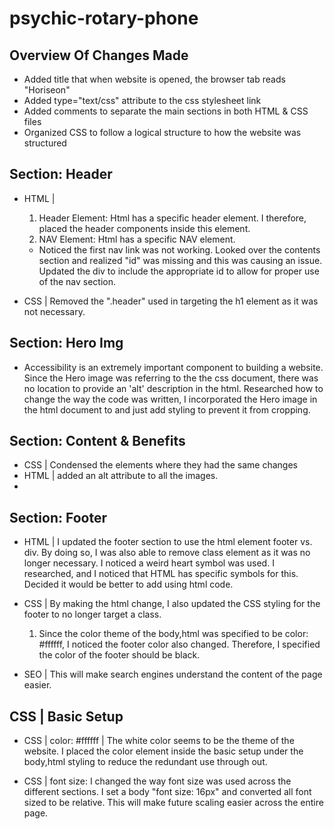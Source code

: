 # psychic-rotary-phone

## Overview Of Changes Made

- Added title that when website is opened, the browser tab reads "Horiseon"
- Added type="text/css" attribute to the css stylesheet link
- Added comments to separate the main sections in both HTML & CSS files
- Organized CSS to follow a logical structure to how the website was structured

## Section: Header

- HTML |

  1. Header Element: Html has a specific header element. I therefore, placed the header components inside this element.
  2. NAV Element: Html has a specific NAV element.

  - Noticed the first nav link was not working. Looked over the contents section and realized "id" was missing and this was causing an issue. Updated the div to include the appropriate id to allow for proper use of the nav section.

- CSS | Removed the ".header" used in targeting the h1 element as it was not necessary.

## Section: Hero Img

- Accessibility is an extremely important component to building a website. Since the Hero image was referring to the the css document, there was no location to provide an 'alt' description in the html. Researched how to change the way the code was written, I incorporated the Hero image in the html document to and just add styling to prevent it from cropping.

## Section: Content & Benefits

- CSS | Condensed the elements where they had the same changes
- HTML | added an alt attribute to all the images.
-

## Section: Footer

- HTML | I updated the footer section to use the html element footer vs. div. By doing so, I was also able to remove class element as it was no longer necessary. I noticed a weird heart symbol was used. I researched, and I noticed that HTML has specific symbols for this. Decided it would be better to add using html code.

- CSS | By making the html change, I also updated the CSS styling for the footer to no longer target a class.

  1. Since the color theme of the body,html was specified to be color: #ffffff, I noticed the footer color also changed. Therefore, I specified the color of the footer should be black.

- SEO | This will make search engines understand the content of the page easier.

## CSS | Basic Setup

- CSS | color: #ffffff | The white color seems to be the theme of the website. I placed the color element inside the basic setup under the body,html styling to reduce the redundant use through out.

- CSS | font size: I changed the way font size was used across the different sections. I set a body "font size: 16px" and converted all font sized to be relative. This will make future scaling easier across the entire page.
